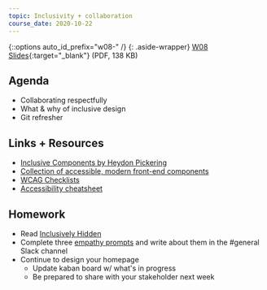 ```yaml
---
topic: Inclusivity + collaboration
course_date: 2020-10-22
---
```


{::options auto_id_prefix="w08-" /}
{: .aside-wrapper}
<span class="highlighter">
[W08 Slides](files/w08-feedback-inclusion.min.pdf){:target="_blank"} (PDF, 138 KB)
</span>

## Agenda

- Collaborating respectfully
- What & why of inclusive design
- Git refresher

## Links + Resources

- [Inclusive Components by Heydon Pickering](https://inclusive-components.design/)
- [Collection of accessible, modern front-end components](https://frend.co/)
- [WCAG Checklists](https://www.wuhcag.com/wcag-checklist/)
- [Accessibility cheatsheet](https://moritzgiessmann.de/accessibility-cheatsheet/)

## Homework

- Read [Inclusively Hidden](https://www.scottohara.me/blog/2017/04/14/inclusively-hidden.html)
- Complete three [empathy prompts](https://empathyprompts.net/) and write about them in the #general Slack channel
- Continue to design your homepage
  - Update kaban board w/ what's in progress
  - Be prepared to share with your stakeholder next week
